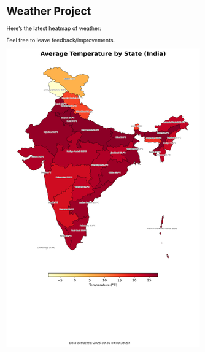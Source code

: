 # Weather Project

Here’s the latest heatmap of weather:

Feel free to leave feedback/improvements.

![India Heatmap](docs/assets/india_heatmap.png?v=DB0890)
